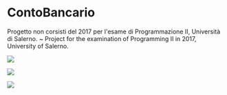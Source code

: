 # ContoBancario
Progetto non corsisti del 2017 per l'esame di Programmazione II, Università di Salerno.
~
Project for the examination of Programming II in 2017, University of Salerno.

![](https://github.com/enkeli97/ContoBancario/blob/master/screen/contobancario1.png)

![](https://github.com/enkeli97/ContoBancario/blob/master/screen/contobancario3.png)

![](https://github.com/enkeli97/ContoBancario/blob/master/uml/contobancarioUML.jpg) 
